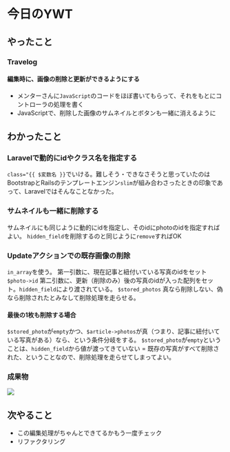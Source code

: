 # 今日のYWT

## やったこと

### Travelog

#### 編集時に、画像の削除と更新ができるようにする

- メンターさんに`JavaScript`のコードをほぼ書いてもらって、それをもとにコントローラの処理を書く
- JavaScriptで、削除した画像のサムネイルとボタンも一緒に消えるように

## わかったこと

### Laravelで動的にidやクラス名を指定する

`class="{{ $変数名 }}`でいける。難しそう・できなさそうと思っていたのはBootstrapとRailsのテンプレートエンジン`slim`が組み合わさったときの印象であって、Laravelではそんなことなかった。

### サムネイルも一緒に削除する

サムネイルにも同じように動的にidを指定し、そのidにphotoのidを指定すればよい。
`hidden_field`を削除するのと同じように`remove`すればOK

### Updateアクションでの既存画像の削除

`in_array`を使う。
第一引数に、現在記事と紐付いている写真のidをセット `$photo->id`
第二引数に、更新（削除のみ）後の写真のidが入った配列をセット。`hidden_field`により渡されている。 `$stored_photos`
真なら削除しない、偽なら削除されたとみなして削除処理を走らせる。

#### 最後の1枚も削除する場合

`$stored_photo`が`empty`かつ、`$article->photos`が真（つまり、記事に紐付いている写真がある）なら、という条件分岐をする。
`$stored_photo`が`empty`ということは、`hidden_field`から値が渡ってきていない = 既存の写真がすべて削除された、ということなので、削除処理を走らせてしまってよい。

### 成果物

![](https://i.gyazo.com/cc3a3bd48daf0c035882f37c7b371f81.gif)

## 次やること

- この編集処理がちゃんとできてるかもう一度チェック
- リファクタリング
